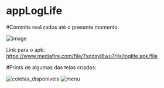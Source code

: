 # appLogLife


#Commits realizados até o presente momento. 

![image](https://user-images.githubusercontent.com/76955711/164119137-854338bb-2e1a-42a7-8284-b9a82b072925.png)

Link para o apk: https://www.mediafire.com/file/7xqzsyl6wu7rjls/loglife.apk/file

#Prints de algumas das telas criadas:

![coletas_disponiveis](https://user-images.githubusercontent.com/76955711/164119357-39ddd5e9-5095-43ba-848d-bf119d46c97d.jpg)
![menu](https://user-images.githubusercontent.com/76955711/164119367-a6f7d9bf-7615-4f46-bd7c-4587951d1867.jpg)
